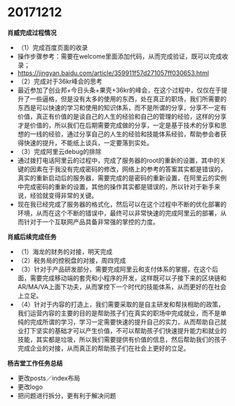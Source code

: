 # 20171212

**肖威完成过程情况**

- （1）完成百度页面的收录
- 操作步骤参考：需要在welcome里面添加代码，从而完成验证，既可以完成收录；
- https://jingyan.baidu.com/article/359911f57d271057ff030653.html
- （2）完成对于36kr峰会的思考
- 最近参加了创业邦+今日头条+果壳+36kr的峰会，在这个过程中，仅仅在于提升了一些逼格，但是没有太多的使用的东西，处在真正的职场，我们所需要的东西是可以快速的学习和使用的知识体系，而不是所谓的分享，分享不一定有价值，真正有价值的是谈自己的人生的经验和自己的管理的经验，这样的分享才是价值的，所以我们在后期需要完成做的分享，一定是基于技术的分享和思想的一线的经验，通过分享自己的人生的经验和技能体系经验，帮助参会者获得快速的提升，不能纸上谈兵，一定要落到实处。
- （3）完成阿里云debug的排除
- 通过拨打电话阿里云的过程中，完成了服务器的root的重新的设置，其中的关键的因素在于我没有完成密码的修改，网络上的参考的答案其实都是错误的，真实的重新启动后的服务器，需要完成的是密码的重新设置，在阿里云的实例中完成密码的重新的设置，其他的操作其实都是错误的，所以针对于新手来说，经验就变得非常的关键。
- 现在我已经完成了服务器的格式化，然后可以在这个过程中不断的优化部署的环境，从而在这个不断的错误中，最终可以非常快速的完成阿里云的部署，从而针对于一个互联网产品具备非常强的掌控的力度。

**肖威后续完成任务**
- （1）海龙的财务的对接，明天完成
- （2）税务局的控税盘的对接，周四完成
- （3）针对于产品研发部分，需要完成阿里云和支付体系的掌握，在这个后面，需要完成移动端的套壳和小程序的开发，这样既可以子接下来的区块链和AR/MA/VA上面下功夫，从而掌控下一个时代的技能体系，从而更好的在社会上立足。
- （4）针对于内容的打造上，我们需要采取的是自主研发和帮扶相助的政策，我们运营内容的主要的目的是帮助孩子们在真实的职场中完成就业，而不是单纯的完成所谓的学习，学习一定需要快速的提升自己的实力，从而帮助自己就业打下坚实的基础才可以产生价值，不可以帮助孩子们快速提升能力和就业的技能，其实都是垃圾，所以我们需要提供有价值的信息，然后帮助我们的孩子完成企业的对接，从而真正的帮助孩子们在社会上更好的立足。


**杨吉堂工作任务总结**

- 更改posts／index布局
- 更改logo
- 把问题进行拆分，更有利于解决问题
